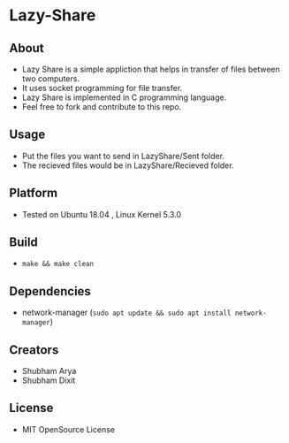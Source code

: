 Lazy-Share
==========

About
-----
* Lazy Share is a simple appliction that helps in transfer of files between two computers.
* It uses socket programming for file transfer.
* Lazy Share is implemented in C programming language.
* Feel free to fork and contribute to this repo.

Usage
--------
* Put the files you want to send in LazyShare/Sent folder.
* The recieved files would be in LazyShare/Recieved folder.


Platform
--------
* Tested on Ubuntu 18.04 , Linux Kernel 5.3.0

Build
-----
* `make && make clean`

Dependencies
------------
* network-manager (`sudo apt update && sudo apt install network-manager`)


Creators
--------
* Shubham Arya
* Shubham Dixit

License
-------
* MIT OpenSource License
